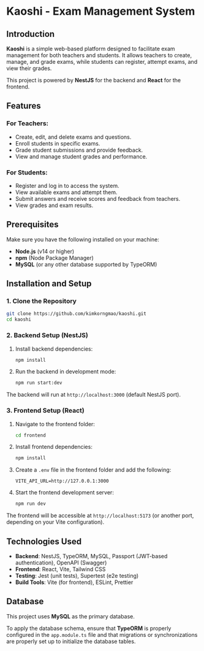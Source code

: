 # Kaoshi - Exam Management System

## Introduction
**Kaoshi** is a simple web-based platform designed to facilitate exam management for both teachers and students. It allows teachers to create, manage, and grade exams, while students can register, attempt exams, and view their grades.

This project is powered by **NestJS** for the backend and **React** for the frontend.

## Features
### For Teachers:
- Create, edit, and delete exams and questions.
- Enroll students in specific exams.
- Grade student submissions and provide feedback.
- View and manage student grades and performance.

### For Students:
- Register and log in to access the system.
- View available exams and attempt them.
- Submit answers and receive scores and feedback from teachers.
- View grades and exam results.

## Prerequisites
Make sure you have the following installed on your machine:
- **Node.js** (v14 or higher)
- **npm** (Node Package Manager)
- **MySQL** (or any other database supported by TypeORM)

## Installation and Setup

### 1. Clone the Repository
```bash
git clone https://github.com/kimkorngmao/kaoshi.git
cd kaoshi
```

### 2. Backend Setup (NestJS)
1. Install backend dependencies:
   ```bash
   npm install
   ```

2. Run the backend in development mode:
   ```bash
   npm run start:dev
   ```

The backend will run at `http://localhost:3000` (default NestJS port).

### 3. Frontend Setup (React)
1. Navigate to the frontend folder:
   ```bash
   cd frontend
   ```

2. Install frontend dependencies:
   ```bash
   npm install
   ```

3. Create a `.env` file in the frontend folder and add the following:
   ```plaintext
   VITE_API_URL=http://127.0.0.1:3000
   ```

4. Start the frontend development server:
   ```bash
   npm run dev
   ```

The frontend will be accessible at `http://localhost:5173` (or another port, depending on your Vite configuration).

## Technologies Used
- **Backend**: NestJS, TypeORM, MySQL, Passport (JWT-based authentication), OpenAPI (Swagger)
- **Frontend**: React, Vite, Tailwind CSS
- **Testing**: Jest (unit tests), Supertest (e2e testing)
- **Build Tools**: Vite (for frontend), ESLint, Prettier

## Database
This project uses **MySQL** as the primary database.

To apply the database schema, ensure that **TypeORM** is properly configured in the `app.module.ts` file and that migrations or synchronizations are properly set up to initialize the database tables.